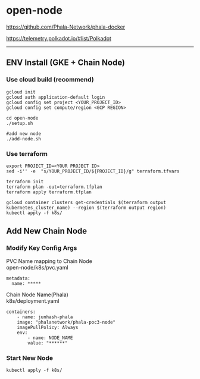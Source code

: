 # open-node
https://github.com/Phala-Network/phala-docker     

https://telemetry.polkadot.io/#list/Polkadot

---
## ENV Install (GKE + Chain Node)
### Use cloud build (recommend)
```
gcloud init
gcloud auth application-default login
gcloud config set project <YOUR_PROJECT_ID>
gcloud config set compute/region <GCP REGION>

cd open-node
./setup.sh

#add new node
./add-node.sh
```

### Use terraform
```
export PROJECT_ID=<YOUR PROJECT ID>
sed -i'' -e  "s/YOUR_PROJECT_ID/${PROJECT_ID}/g" terraform.tfvars

terraform init
terraform plan -out=terraform.tfplan
terraform apply terraform.tfplan

gcloud container clusters get-credentials $(terraform output kubernetes_cluster_name) --region $(terraform output region)
kubectl apply -f k8s/
```
## Add New Chain Node
### Modify Key Config Args
PVC Name mapping to Chain Node  
open-node/k8s/pvc.yaml
```
metadata:
  name: *****
```
Chain Node Name(Phala)   
k8s/deployment.yaml
```
containers:
    - name: junhash-phala
    image: "phalanetwork/phala-poc3-node"
    imagePullPolicy: Always
    env:
        - name: NODE_NAME
        value: "******"
```
### Start New Node
```
kubectl apply -f k8s/
```
